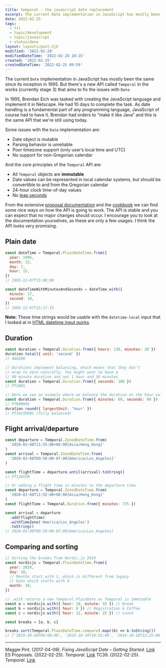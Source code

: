 ```yaml
---
title: temporal - the javascript date replacement
excerpt: The current Date implementation in JavaScript has mostly been the same since its inception in 1995. But there's a new API called Temporal in the works (currently stage 3) that aims to fix the issues with Date.
date: 2022-02-25
tags:
  - til
  - topic/development
  - topic/javascript
  - status/done
layout: layouts/post.njk
modified: '2022-02-28'
modifiedDateTime: '2022-02-28 10:15'
created: '2022-02-25'
createdDateTime: '2022-02-25 09:59'
---
```


The current `Date` implementation in JavaScript has mostly been the same since its inception in 1995. But there's a new API called `Temporal` in the works (currently stage 3) that aims to fix the issues with `Date`.

In 1995, Brendan Eich was tasked with creating the JavaScript language and implement it in Netscape. He had 10 days to complete the task. As date handling is a fundamental part of any programming language, JavaScript of course had to have it. Brendan had orders to “make it like Java” and this is the same API that we're still using today.

Some issues with the `Date` implementation are:

 - Date object is mutable
 - Parsing behavior is unreliable
 - Poor timezone support (only user’s local time and UTC)
 - No support for non-Gregorian calendar

And the core principles of the `Temporal` API are:

- All `Temporal` objects are **immutable**
- Date values can be represented in local calendar systems, but should be convertible to and from the Gregorian calendar
- 24-hour clock time-of-day values
- No [leap seconds](https://en.wikipedia.org/wiki/Leap_second) 

From the extensive [proposal documentation](https://tc39.es/proposal-temporal/docs/index.html) and the [cookbook](https://tc39.es/proposal-temporal/docs/cookbook.html) we can find some nice ways on how the API is going to work. The API is stable and you can expect that no major changes should occur. I encourage you to look at the documentation yourselves, as these are only a few usages. I think the API looks very promising.

## Plain date

```js
const dateTime = Temporal.PlainDateTime.from({
  year: 1995,
  month: 12,
  day: 7,
  hour: 15,
})
// 1995-12-07T15:00:00

const dateTimeWithMinutesAndSeconds = dateTime.with({
  minute: 17,
  second: 19,
})
// 1995-12-07T15:17:19
```

**Note:** These time strings would be usable with the `datetime-local` input that I looked at in [HTML datetime input quirks](/posts/html-datetime-input-quirks).

## Duration

```js
const duration = Temporal.Duration.from({ hours: 130, minutes: 20 })
duration.total({ unit: 'second' })
// 469200

// Durations implement balancing, which means that they don't
// wrap to zero naturally. You might want to have a
// 90 minute duration and not 1 hour and 30 minutes
const duration = Temporal.Duration.from({ seconds: 100 })
// PT100S

// Here we see an example where we balance the duration on the hour value
const duration = Temporal.Duration.from({ minutes: 80, seconds: 90 })
// PT80M90S
duration.round({ largestUnit: 'hour' })
// PT1H21M30S (fully balanced)
```

## Flight arrival/departure

```js
const departure = Temporal.ZonedDateTime.from(
  '2020-03-08T11:55:00+08:00[Asia/Hong_Kong]'
)
const arrival = Temporal.ZonedDateTime.from(
  '2020-03-08T09:50:00-07:00[America/Los_Angeles]'
)

const flightTime = departure.until(arrival).toString()
// PT12H55M

// Or adding a flight time in minutes to the departure time
const departure = Temporal.ZonedDateTime.from(
  '2020-03-08T11:55:00+08:00[Asia/Hong_Kong]'
)
const flightTime = Temporal.Duration.from({ minutes: 775 })

const arrival = departure
  .add(flightTime)
  .withTimeZone('America/Los_Angeles')
  .toString()
// 2020-03-08T09:50:00-07:00[America/Los_Angeles]
```

## Comparing and sorting

```js
// Sorting the breaks from Nordic.js 2019
const nordicjs = Temporal.PlainDateTime.from({
  year: 2019,
  day: 10,
  // Months start with 1, which is different from legacy
  // Date which starts with 0
  month: 10,
})

// .with returns a new Temporal.PlainDate as Temporal is immutable
const a = nordicjs.with({ hour: 10, minute: 55 }) // Break
const b = nordicjs.with({ hour: 9 }) // Registration & Coffee
const c = nordicjs.with({ hour: 12, minute: 25 }) // Lunch

const breaks = [a, b, c]

breaks.sort(Temporal.PlainDateTime.compare).map((b) => b.toString())
// ['2019-10-10T09:00:00', '2019-10-10T10:55:00', '2019-10-10T12:25:00']
```

---
Maggie Pint. (2017-04-09). _Fixing JavaScript Date – Getting Started_. [Link](https://maggiepint.com/2017/04/09/fixing-javascript-date-getting-started/)
ES Proposals. (2022-02-25). _Temporal_. [Link](https://www.proposals.es/proposals/Temporal)
TC39. (2022-02-25). _Temporal_. [Link](https://tc39.es/proposal-temporal/docs/index.html)